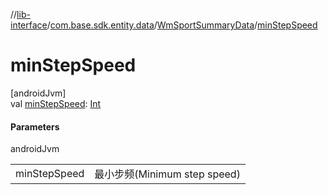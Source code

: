 //[lib-interface](../../../index.md)/[com.base.sdk.entity.data](../index.md)/[WmSportSummaryData](index.md)/[minStepSpeed](min-step-speed.md)

# minStepSpeed

[androidJvm]\
val [minStepSpeed](min-step-speed.md): [Int](https://kotlinlang.org/api/latest/jvm/stdlib/kotlin/-int/index.html)

#### Parameters

androidJvm

| | |
|---|---|
| minStepSpeed | 最小步频(Minimum step speed) |
